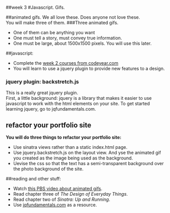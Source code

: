 ##week 3
#Javascript. Gifs.

##animated gifs.
We all love these. Does anyone not love these.  
You will make three of them. 
###Three animated gifs.  
- One of them can be anything you want
- One must tell a story, must convey true information.
- One must be large, about 1500x1500 pixels. You will use this later.

##javascript:
- Complete the [week 2 courses from codeyear.com](http://www.codecademy.com/curricula/code-year/units/2)
- You will learn to use a jquery plugin to provide new features to a design.

### jquery plugin: backstretch.js
This is a really great jquery plugin.  
First, a little background: jquery is a library that makes it easier to use javascript to work with the html elements on your site.
To get started learning jquery, go to jqfundamentals.com.  

## refactor your portfolio site
**You will do three things to refactor your portfolio site:**  
- Use sinatra views rather than a static index.html page.  
- Use jquery.backstretch.js on the layout view. And yse the animated gif you created as the image being used as the background.      
- Uevise the css so that the text has a semi-transparent background over the photo background of the site.  

##reading and other stuff:
- Watch [this PBS video about animated gifs](http://www.youtube.com/watch?v=vuxKb5mxM8g).
- Read chapter three of _The Design of Everyday Things_.
- Read chapter two of _Sinatra: Up and Running_.
- Use [jqfundamentals.com](http://jqfundamentals.com) as a resource.